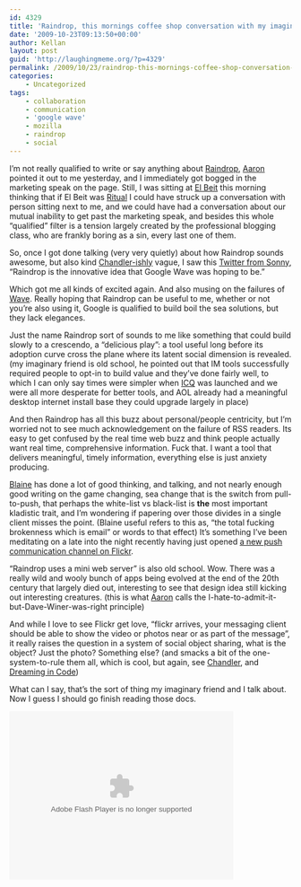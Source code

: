 ```yaml
---
id: 4329
title: 'Raindrop, this mornings coffee shop conversation with my imaginary friend'
date: '2009-10-23T09:13:50+00:00'
author: Kellan
layout: post
guid: 'http://laughingmeme.org/?p=4329'
permalink: /2009/10/23/raindrop-this-mornings-coffee-shop-conversation-with-my-imaginary-friend/
categories:
    - Uncategorized
tags:
    - collaboration
    - communication
    - 'google wave'
    - mozilla
    - raindrop
    - social
---
```


I’m not really qualified to write or say anything about [Raindrop](http://labs.mozilla.com/raindrop), [Aaron](http://aaronland.net/) pointed it out to me yesterday, and I immediately got bogged in the marketing speak on the page. Still, I was sitting at [El Beit](http://www.flickr.com/photos/aranciaproject/sets/72157604129715998/) this morning thinking that if El Beit was [Ritual](http://www.ritualroasters.com/) I could have struck up a conversation with person sitting next to me, and we could have had a conversation about our mutual inability to get past the marketing speak, and besides this whole “qualified” filter is a tension largely created by the professional blogging class, who are frankly boring as a sin, every last one of them.

So, once I got done talking (very very quietly) about how Raindrop sounds awesome, but also kind [Chandler-ishly](http://chandlerproject.org/) vague, I saw this [Twitter from Sonny](http://twitter.com/sonnyjitsu/status/5095745972), “Raindrop is the innovative idea that Google Wave was hoping to be.”

Which got me all kinds of excited again. And also musing on the failures of [Wave](http://wave.google.com). Really hoping that Raindrop can be useful to me, whether or not you’re also using it, Google is qualified to build boil the sea solutions, but they lack elegances.

Just the name Raindrop sort of sounds to me like something that could build slowly to a crescendo, a “delicious play”: a tool useful long before its adoption curve cross the plane where its latent social dimension is revealed. (my imaginary friend is old school, he pointed out that IM tools successfully required people to opt-in to build value and they’ve done fairly well, to which I can only say times were simpler when [ICQ](http://en.wikipedia.org/wiki/ICQ) was launched and we were all more desperate for better tools, and AOL already had a meaningful desktop internet install base they could upgrade largely in place)

And then Raindrop has all this buzz about personal/people centricity, but I’m worried not to see much acknowledgement on the failure of RSS readers. Its easy to get confused by the real time web buzz and think people actually want real time, comprehensive information. Fuck that. I want a tool that delivers meaningful, timely information, everything else is just anxiety producing.

[Blaine](http://romeda.org) has done a lot of good thinking, and talking, and not nearly enough good writing on the game changing, sea change that is the switch from pull-to-push, that perhaps the white-list vs black-list is **the** most important kladistic trait, and I’m wondering if papering over those divides in a single client misses the point. (Blaine useful refers to this as, “the total fucking brokenness which is email” or words to that effect) It’s something I’ve been meditating on a late into the night recently having just opened [a new push communication channel on Flickr](http://blog.flickr.net/en/2009/10/21/people-in-photos/).

“Raindrop uses a mini web server” is also old school. Wow. There was a really wild and wooly bunch of apps being evolved at the end of the 20th century that largely died out, interesting to see that design idea still kicking out interesting creatures. (this is what [Aaron](http://aaronland.net/) calls the I-hate-to-admit-it-but-Dave-Winer-was-right principle)

And while I love to see Flickr get love, “flickr arrives, your messaging client should be able to show the video or photos near or as part of the message”, it really raises the question in a system of social object sharing, what is the object? Just the photo? Something else? (and smacks a bit of the one-system-to-rule them all, which is cool, but again, see [Chandler](http://chandlerproject.org/), and [Dreaming in Code](http://www.dreamingincode.com/))

What can I say, that’s the sort of thing my imaginary friend and I talk about. Now I guess I should go finish reading those docs.

<object classid="clsid:D27CDB6E-AE6D-11cf-96B8-444553540000" data="http://www.flickr.com/apps/video/stewart.swf?v=71377" height="300" type="application/x-shockwave-flash" width="400"> <param name="flashvars" value="intl_lang=en-us&photo_secret=8069d36e0d&photo_id=3763014145"></param> <param name="movie" value="http://www.flickr.com/apps/video/stewart.swf?v=71377"></param> <param name="bgcolor" value="#000000"></param> <param name="allowFullScreen" value="true"></param><embed allowfullscreen="true" bgcolor="#000000" flashvars="intl_lang=en-us&photo_secret=8069d36e0d&photo_id=3763014145" height="300" src="http://www.flickr.com/apps/video/stewart.swf?v=71377" type="application/x-shockwave-flash" width="400"></embed></object>